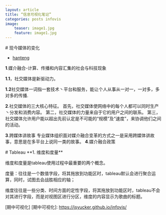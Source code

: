 ```yaml
---
layout: article 
title: “信息可视化笔记” 
categories: posts infovis
image:
    teaser: image1.jpg
    feature: image1.jpg
---
```

<div class="row">




<div class="col-md-4" markdown="1">
# 现今媒体的变化


- [hanteng](http://www.jianshu.com/p/fa4f07dcb669)

**1**.媒介融合-计算、传播和内容汇集的社会与科技现象

**1.1**，社交媒体是新驱动力。

**1.2**社交媒体一词指一套技术丶平台和服务，能让个人从事从一对一，一对多，多对多的传播.

**2**.社交媒体的三大核心特征。
首先，社交媒体使网络中的每个人都可以同时生产丶分发和消费内容。
第二，社交媒体的力量来自于它的用户之间的联系。
第三，社交媒体允许用户能以超出先前认定是不可能的“规模”及“速度”，来协调他们之间的活动。

**3**.跨媒体讲故事
专业媒体组织面对媒介融合变革的方式之一是采用跨媒体讲故事，意思是在多平台上说同一类的故事。
**4**.媒介融合政策
</div>
<div class="col-md-4" markdown="1">
# Tableau
**1. 维度和度量**
 
维度和度量是tableau使用过程中最重要的两个概念。

度量：往往是一个数值字段，将其拖放到功能区时，tableau默认会进行聚合运算，同时，试图去会战胜相应的轴；

维度往往是一些分类、时间方面的定性字段，将其拖放到功能区时，tableau不会对其进行字段，而是对视图区进行分区，维度的内容显示为歌曲的标题。


[期中可视化]
[期中可视化]: https://jsyucker.github.io/infovis/
</div>
</div>
